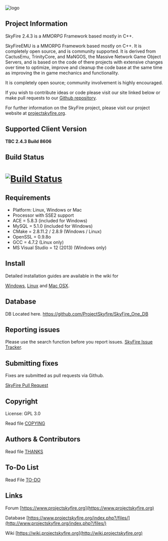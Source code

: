 ![logo](http://www.projectskyfire.org/public/style_images/15_14_skyfire_logo.png)

## Project Information
SkyFire 2.4.3 is a *MMORPG* Framework based mostly in C++.

SkyFireEMU is a MMORPG Framework based mostly on C++. It is completely 
open source, and is community supported. It is derived
from CactusEmu, TrinityCore, and MaNGOS, the Massive Network Game Object Servers, 
and is based on the code of there projects with extensive changes over time to optimize, 
improve and cleanup the code base at the same time as improving the in game mechanics
and functionality.

It is completely open source; community involvement is highly encouraged.

If you wish to contribute ideas or code please visit our site linked below or
make pull requests to our 
[Github repository](https://github.com/SkyFire243/Core).

For further information on the SkyFire project, please visit our project website at 
[projectskyfire.org](http://www.projectskyfire.org).

## Supported Client Version
**TBC 2.4.3 Build 8606**

## Build Status
# [![Build Status](https://travis-ci.org/SkyFire243/Core.svg?branch=master)](https://travis-ci.org/SkyFire243/Core)

## Requirements
+ Platform: Linux, Windows or Mac
+ Processor with SSE2 support
+ ACE = 5.8.3 (included for Windows)
+ MySQL = 5.1.0 (included for Windows)
+ CMake = 2.8.11.2 / 2.8.9 (Windows / Linux)
+ OpenSSL = 0.9.8o
+ GCC = 4.7.2 (Linux only)
+ MS Visual Studio = 12 (2013) (Windows only)

## Install
Detailed installation guides are available in the wiki for

[Windows](http://wiki.projectskyfire.org/index.php?title=Installation_Windows),
[Linux](http://wiki.projectskyfire.org/index.php?title=Installation_Linux) and
[Mac OSX](http://wiki.projectskyfire.org/index.php?title=Installation_Mac_OS_X).

## Database
DB Located here. https://github.com/ProjectSkyfire/SkyFire_One_DB

## Reporting issues
Please use the search function before you report issues.
[SkyFire Issue Tracker](https://github.com/SkyFire243/Core/issues).

## Submitting fixes
Fixes are submitted as pull requests via Github.

[SkyFire Pull Request](https://github.com/SkyFire243/Core/pulls)

## Copyright
License: GPL 3.0

Read file [COPYING](COPYING.md)

## Authors &amp; Contributors
Read file [THANKS](THANKS.md)

## To-Do List
Read File [TO-DO](TODO.md)

## Links
Forum [https://www.projectskyfire.org](https://www.projectskyfire.org)

Database [https://www.projectskyfire.org/index.php?/files/](http://www.projectskyfire.org/index.php?/files/)

Wiki [https://wiki.projectskyfire.org](http://wiki.projectskyfire.org)
